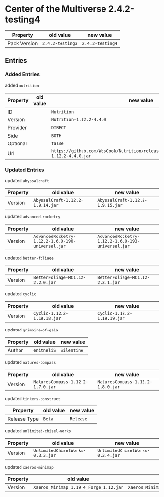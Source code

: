 # Center of the Multiverse 2.4.2-testing4

Property | old value | new value
---|---|---
Pack Version | `2.4.2-testing3` | `2.4.2-testing4`


## Entries

### Added Entries

added `nutrition`

Property | old value | new value
---|---|---
ID |  | `Nutrition`
Version |  | `Nutrition-1.12.2-4.4.0`
Provider |  | `DIRECT`
Side |  | `BOTH`
Optional |  | `false`
Url |  | `https://github.com/WesCook/Nutrition/releases/download/v4.4.0/Nutrition-1.12.2-4.4.0.jar`



### Updated Entries

updated `abyssalcraft`

Property | old value | new value
---|---|---
Version | `AbyssalCraft-1.12.2-1.9.14.jar` | `AbyssalCraft-1.12.2-1.9.15.jar`



updated `advanced-rocketry`

Property | old value | new value
---|---|---
Version | `AdvancedRocketry-1.12.2-1.6.0-190-universal.jar` | `AdvancedRocketry-1.12.2-1.6.0-193-universal.jar`



updated `better-foliage`

Property | old value | new value
---|---|---
Version | `BetterFoliage-MC1.12-2.2.0.jar` | `BetterFoliage-MC1.12-2.3.1.jar`



updated `cyclic`

Property | old value | new value
---|---|---
Version | `Cyclic-1.12.2-1.19.18.jar` | `Cyclic-1.12.2-1.19.19.jar`



updated `grimoire-of-gaia`

Property | old value | new value
---|---|---
Author | `enitneliS` | `Silentine_`



updated `natures-compass`

Property | old value | new value
---|---|---
Version | `NaturesCompass-1.12.2-1.7.0.jar` | `NaturesCompass-1.12.2-1.8.0.jar`



updated `tinkers-construct`

Property | old value | new value
---|---|---
Release Type | `Beta` | `Release`



updated `unlimited-chisel-works`

Property | old value | new value
---|---|---
Version | `UnlimitedChiselWorks-0.3.3.jar` | `UnlimitedChiselWorks-0.3.4.jar`



updated `xaeros-minimap`

Property | old value | new value
---|---|---
Version | `Xaeros_Minimap_1.19.4_Forge_1.12.jar` | `Xaeros_Minimap_1.19.5_Forge_1.12.jar`






